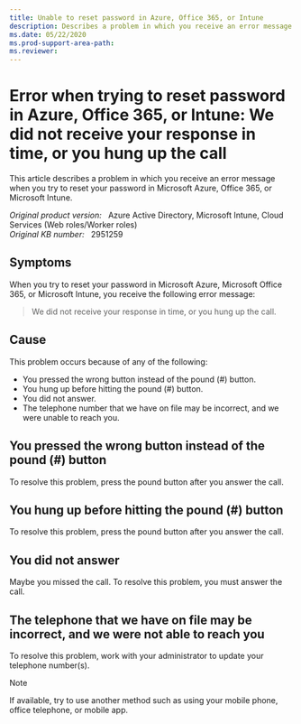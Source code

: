 ```yaml
---
title: Unable to reset password in Azure, Office 365, or Intune
description: Describes a problem in which you receive an error message when you try to reset your password in Microsoft Azure, Office 365, or Microsoft Intune. Provides how to resolve this problem.
ms.date: 05/22/2020
ms.prod-support-area-path: 
ms.reviewer: 
---
```

# Error when trying to reset password in Azure, Office 365, or Intune: We did not receive your response in time, or you hung up the call

This article describes a problem in which you receive an error message when you try to reset your password in Microsoft Azure, Office 365, or Microsoft Intune.

_Original product version:_ &nbsp; Azure Active Directory, Microsoft Intune, Cloud Services (Web roles/Worker roles)  
_Original KB number:_ &nbsp; 2951259

## Symptoms

When you try to reset your password in Microsoft Azure, Microsoft Office 365, or Microsoft Intune, you receive the following error message:

> We did not receive your response in time, or you hung up the call.

## Cause

This problem occurs because of any of the following:

- You pressed the wrong button instead of the pound (#) button.
- You hung up before hitting the pound (#) button.
- You did not answer.
- The telephone number that we have on file may be incorrect, and we were unable to reach you.

## You pressed the wrong button instead of the pound (#) button

To resolve this problem, press the pound button after you answer the call.

## You hung up before hitting the pound (#) button

To resolve this problem, press the pound button after you answer the call.

## You did not answer

Maybe you missed the call. To resolve this problem, you must answer the call.

## The telephone that we have on file may be incorrect, and we were not able to reach you

To resolve this problem, work with your administrator to update your telephone number(s).

> [!NOTE]
> If available, try to use another method such as using your mobile phone, office telephone, or mobile app.
